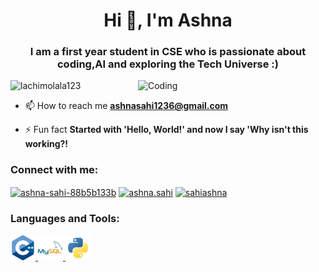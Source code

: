 <h1 align="center">Hi 👋, I'm Ashna</h1>
<h3 align="center">I am a first year student in CSE who is passionate about coding,AI and exploring the Tech Universe :)</h3>
<img align="right" alt="Coding" width="300" src="https://i.pinimg.com/originals/f0/f0/d9/f0f0d932d6e39c7af5aa305cbd8da735.gif"

<p align="left"> <img src="https://komarev.com/ghpvc/?username=lachimolala123&label=Profile%20views&color=0e75b6&style=flat" alt="lachimolala123" /> </p>

- 📫 How to reach me **ashnasahi1236@gmail.com**

- ⚡ Fun fact **Started with 'Hello, World!' and now I say 'Why isn't this working?!**

<h3 align="left">Connect with me:</h3>
<p align="left">
<a href="https://linkedin.com/in/ashna-sahi-88b5b133b" target="blank"><img align="center" src="https://raw.githubusercontent.com/rahuldkjain/github-profile-readme-generator/master/src/images/icons/Social/linked-in-alt.svg" alt="ashna-sahi-88b5b133b" height="30" width="40" /></a>
<a href="https://instagram.com/ashna.sahi" target="blank"><img align="center" src="https://raw.githubusercontent.com/rahuldkjain/github-profile-readme-generator/master/src/images/icons/Social/instagram.svg" alt="ashna.sahi" height="30" width="40" /></a>
<a href="https://www.hackerrank.com/sahiashna" target="blank"><img align="center" src="https://raw.githubusercontent.com/rahuldkjain/github-profile-readme-generator/master/src/images/icons/Social/hackerrank.svg" alt="sahiashna" height="30" width="40" /></a>
</p>

<h3 align="left">Languages and Tools:</h3>
<p align="left"> <a href="https://www.w3schools.com/cpp/" target="_blank" rel="noreferrer"> <img src="https://raw.githubusercontent.com/devicons/devicon/master/icons/cplusplus/cplusplus-original.svg" alt="cplusplus" width="40" height="40"/> </a> <a href="https://www.mysql.com/" target="_blank" rel="noreferrer"> <img src="https://raw.githubusercontent.com/devicons/devicon/master/icons/mysql/mysql-original-wordmark.svg" alt="mysql" width="40" height="40"/> </a> <a href="https://www.python.org" target="_blank" rel="noreferrer"> <img src="https://raw.githubusercontent.com/devicons/devicon/master/icons/python/python-original.svg" alt="python" width="40" height="40"/> </a> </p>

